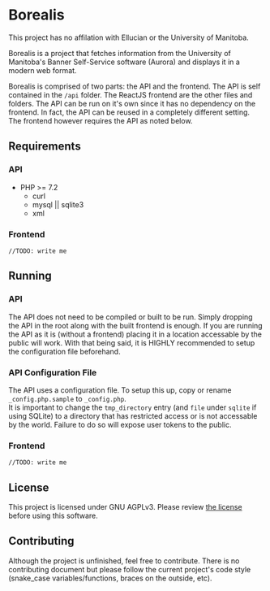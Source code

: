 # Borealis

This project has no affilation with Ellucian or the University of Manitoba.

Borealis is a project that fetches information from the University of Manitoba's Banner Self-Service software (Aurora) and displays it in a modern web format.

Borealis is comprised of two parts: the API and the frontend. The API is self contained in the `/api` folder. The ReactJS frontend are the other files and folders. The API can be run on it's own since it has no dependency on the frontend. In fact, the API can be reused in a completely different setting. The frontend however requires the API as noted below.

## Requirements
### API
- PHP >= 7.2
  - curl
  - mysql || sqlite3
  - xml

### Frontend
`//TODO: write me`

## Running
### API
The API does not need to be compiled or built to be run. Simply dropping the API in the root along with the built frontend is enough. If you are running the API as it is (without a frontend) placing it in a location accessable by the public will work. With that being said, it is HIGHLY recommended to setup the configuration file beforehand.

### API Configuration File
The API uses a configuration file. To setup this up, copy or rename `_config.php.sample` to `_config.php`.  
It is important to change the `tmp_directory` entry (and `file` under `sqlite` if using SQLite) to a directory that has restricted access or is not accessable by the world. Failure to do so will expose user tokens to the public.

### Frontend
`//TODO: write me`

## License
This project is licensed under GNU AGPLv3. Please review [the license](LICENSE) before using this software.

## Contributing
Although the project is unfinished, feel free to contribute. There is no contributing document but please follow the current project's code style (snake_case variables/functions, braces on the outside, etc).
